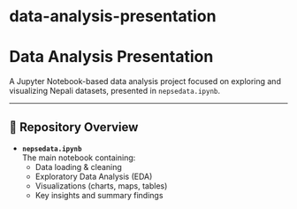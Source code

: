 # data-analysis-presentation
# Data Analysis Presentation

A Jupyter Notebook-based data analysis project focused on exploring and visualizing Nepali datasets, presented in `nepsedata.ipynb`.

---

## 📁 Repository Overview

- **`nepsedata.ipynb`**  
  The main notebook containing:
  - Data loading & cleaning
  - Exploratory Data Analysis (EDA)
  - Visualizations (charts, maps, tables)
  - Key insights and summary findings
